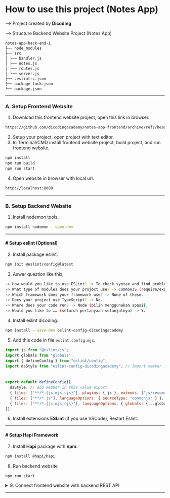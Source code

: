 # How to use this project (Notes App)

--> Project created by **Dicoding**

--> Structure Backend Website Project (Notes App)

```
notes-app-back-end-1
├── node_modules
├── src
│ ├── handler.js
│ ├── notes.js
│ ├── routes.js
│ └── server.js
├── .eslintrc.json
├── package-lock.json
└── package.json
```

---

### A. Setup Frontend Website
1. Download this frontend website project, open this link in browser.

```bash
https://github.com/dicodingacademy/notes-app-frontend/archive/refs/heads/v1.zip
```
2. Setup your project, open project with text editor.
3. In Terminal/CMD install frontend website project, build project, and run frontend website.

```bash
npm install
npm run build
npm run start
```

4. Open website in browser with local url.

```bash
http://localhost:8080
```

---

### B. Setup Backend Website
1. Install nodemon tools.

```bash
npm install nodemon --save-dev
```

---

#### # Setup eslint (Optional) 

2. Install package eslint.

```bash
npm init @eslint/config@latest
```

3. Aswer question like this,

```bash
-> How would you like to use ESLint? -> To check syntax and find problems.
-> What type of modules does your project use? -> CommonJS (require/exports).
-> Which framework does your framework use? -> None of these. 
-> Does your project use TypeScript? -> No.
-> Where does your code run? -> Node (pilih menggunakan spasi).
-> Would you like to …… (seluruh pertanyaan selanjutnya) -> Y.
```

4. Install eslint dicoding.

```bash
npm install --save-dev eslint-config-dicodingacademy
```

5. Add this code in file ``eslint.config.mjs``.

```mjs
import js from "@eslint/js";
import globals from "globals";
import { defineConfig } from "eslint/config";
import daStyle from "eslint-config-dicodingacademy"; // Import member from eslint-config-dicodingacademy


export default defineConfig([
  daStyle, // add member in this value export
  { files: ["**/*.{js,mjs,cjs}"], plugins: { js }, extends: ["js/recommended"] },
  { files: ["**/*.js"], languageOptions: { sourceType: "commonjs" } },
  { files: ["**/*.{js,mjs,cjs}"], languageOptions: { globals: {...globals.browser, ...globals.node} } },
]);
```

6. Install extensions **ESLint** (if you use VSCode), Restart Eslint.

---

#### # Setup Hapi Framework

7. Install **Hapi** package with **npm**.

```bash
npm install @hapi/hapi
```

8. Run backend website 

```bash
npm run start
```
<details>
<summary>9. Connect frontend website with backend REST API</summary>

- <img src="./img_readme/2021030810464429e07f2c36082e9f83396e087587da00.png" alt="Change_Url_Button" width="400"/>

- <img src="./img_readme/20210308104657da3785c63dc2ddcd9de3ec6a541b11bd.png" alt="Insert_URL" width="400"/>

- <img src="https://assets.cdn.dicoding.com/original/academy/dos:ca99d5c4be09696e6418f5f7ea04547620231009205050.png" alt="If_Changed_URL" width="400"/>


</details>

---